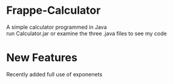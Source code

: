 # Frappe-Calculator
A simple calculator programmed in Java  
run Calculator.jar or examine the three .java files to see my code  

# New Features
Recently added full use of exponenets
